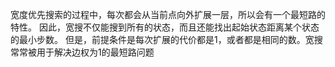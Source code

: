 宽度优先搜索的过程中，每次都会从当前点向外扩展一层，所以会有一个最短路的特性。
因此，宽搜不仅能搜到所有的状态，而且还能找出起始状态距离某个状态的最小步数。
但是，前提条件是每次扩展的代价都是1，或者都是相同的数。宽搜常常被用于解决边权为1的最短路问题